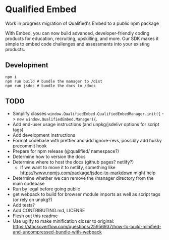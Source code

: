# Qualified Embed

Work in progress migration of Qualified's Embed to a public npm package

With Embed, you can now build advanced, developer-friendly coding products for education, recruiting, upskilling, and more. Our SDK makes it simple to embed code challenges and assessments into your existing products.


## Development

```
npm i
npm run build # bundle the manager to /dist
npm run jsdoc # bundle the docs to /docs
```

## TODO

- Simplify classes `window.QualifiedEmbed.QualifiedEmbedManager.init({` -> `new window.QualifiedEmbed.Manager({`.
- Add end-user usage instructions (and unpkg/jsdelivr options for script tags)
- Add development instructions
- Format codebase with prettier and add ignore-revs, possibly add husky precommit hook
- Prepare for npm release (@qualified/ namespace?)
- Determine how to version the docs
- Determine where to host the docs (github pages? netlify?)
  - If we want to move it to netlify, something like https://www.npmjs.com/package/jsdoc-to-markdown might help
- Determine whether we can remove the /manager directory from the main codebase
- Run by legal before going public
- get webpack to build for browser module imports as well as script tags (or rely on unpkg?)
- Add tests?
- Add CONTRIBUTING.md, LICENSE
- Flesh out this readme
- Use uglify to make minification closer to original: https://stackoverflow.com/questions/25956937/how-to-build-minified-and-uncompressed-bundle-with-webpack
